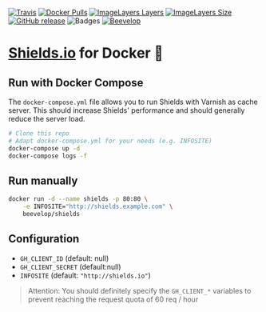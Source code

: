 [![Travis](https://shields.beevelop.com/travis/beevelop/docker-shields.svg?style=flat-square)](https://travis-ci.org/beevelop/docker-shields)
[![Docker Pulls](https://shields.beevelop.com/docker/pulls/beevelop/shields.svg?style=flat-square)](https://links.beevelop.com/d-shields)
[![ImageLayers Layers](https://shields.beevelop.com/docker/layers/beevelop/shields/honey.svg?style=flat-square)](https://links.beevelop.com/d-shields)
[![ImageLayers Size](https://shields.beevelop.com/docker/size/beevelop/shields/honey.svg?style=flat-square)](https://links.beevelop.com/d-shields)
[![GitHub release](https://shields.beevelop.com/github/release/beevelop/docker-shields.svg?style=flat-square)](https://github.com/beevelop/docker-shields/releases)
![Badges](https://shields.beevelop.com/badge/badges-7-brightgreen.svg?style=flat-square)
[![Beevelop](https://links.beevelop.com/honey-badge)](https://beevelop.com)

# [Shields.io](https://github.com/badges/shields) for Docker :whale:

## Run with Docker Compose
The `docker-compose.yml` file allows you to run Shields with Varnish as cache server. This should increase Shields' performance and should generally reduce the server load.
```bash
# Clone this repo
# Adapt docker-compose.yml for your needs (e.g. INFOSITE)
docker-compose up -d
docker-compose logs -f
```

## Run manually
```bash
docker run -d --name shields -p 80:80 \
    -e INFOSITE="http://shields.example.com" \
    beevelop/shields
```

## Configuration
- `GH_CLIENT_ID` (default: null)
- `GH_CLIENT_SECRET` (default:null)
- `INFOSITE` (default: `"http://shields.io"`)

> Attention: You should definitely specify the `GH_CLIENT_*` variables to prevent reaching the request quota of 60 req / hour
